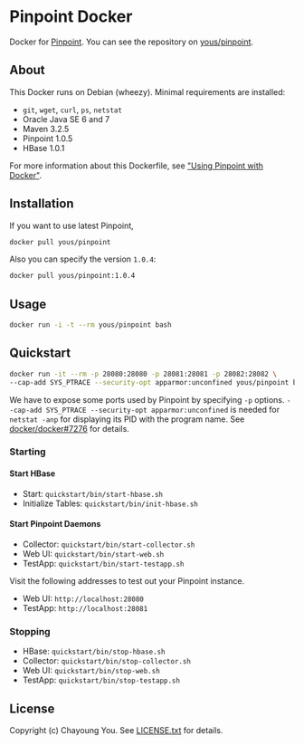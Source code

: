 # Pinpoint Docker

Docker for [Pinpoint](https://github.com/naver/pinpoint). You can see the
repository on [yous/pinpoint](https://registry.hub.docker.com/u/yous/pinpoint/).

## About

This Docker runs on Debian (wheezy). Minimal requirements are installed:

- `git`, `wget`, `curl`, `ps`, `netstat`
- Oracle Java SE 6 and 7
- Maven 3.2.5
- Pinpoint 1.0.5
- HBase 1.0.1

For more information about this Dockerfile, see
["Using Pinpoint with Docker"](http://yous.be/2015/05/05/using-pinpoint-with-docker/).

## Installation

If you want to use latest Pinpoint,

``` sh
docker pull yous/pinpoint
```

Also you can specify the version `1.0.4`:

``` sh
docker pull yous/pinpoint:1.0.4
```

## Usage

``` sh
docker run -i -t --rm yous/pinpoint bash
```

## Quickstart

``` sh
docker run -it --rm -p 28080:28080 -p 28081:28081 -p 28082:28082 \
--cap-add SYS_PTRACE --security-opt apparmor:unconfined yous/pinpoint bash
```

We have to expose some ports used by Pinpoint by specifying `-p` options.
`--cap-add SYS_PTRACE --security-opt apparmor:unconfined` is needed for
`netstat -anp` for displaying its PID with the program name. See
[docker/docker#7276](https://github.com/docker/docker/issues/7276) for details.

### Starting

#### Start HBase

- Start: `quickstart/bin/start-hbase.sh`
- Initialize Tables: `quickstart/bin/init-hbase.sh`

#### Start Pinpoint Daemons

- Collector: `quickstart/bin/start-collector.sh`
- Web UI: `quickstart/bin/start-web.sh`
- TestApp: `quickstart/bin/start-testapp.sh`

Visit the following addresses to test out your Pinpoint instance.

- Web UI: `http://localhost:28080`
- TestApp: `http://localhost:28081`

### Stopping

- HBase: `quickstart/bin/stop-hbase.sh`
- Collector: `quickstart/bin/stop-collector.sh`
- Web UI: `quickstart/bin/stop-web.sh`
- TestApp: `quickstart/bin/stop-testapp.sh`

## License

Copyright (c) Chayoung You. See
[LICENSE.txt](https://github.com/yous/pinpoint-docker/blob/master/LICENSE.txt)
for details.
